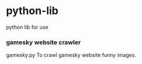 # python-lib
python lib for use
### gamesky website crawler
gamesky.py
To crawl gamesky website funny images.
